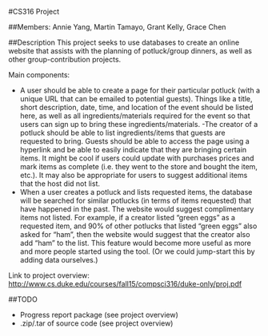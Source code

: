 #CS316 Project

##Members:
Annie Yang, 
Martin Tamayo, 
Grant Kelly, 
Grace Chen

##Description
This project seeks to use databases to create an online website that assists with the planning of potluck/group dinners, as well as other group-contribution projects. 

Main components:

- A user should be able to create a page for their particular potluck (with a unique URL that can be emailed to potential guests). Things like a title, short description, date, time, and location of the event should be listed here, as well as all ingredients/materials required for the event so that users can sign up to bring these ingredients/materials. 
-The creator of a potluck should be able to list ingredients/items that guests are requested to bring. Guests should be able to access the page using a hyperlink and be able to easily indicate that they are bringing certain items. It might be cool if users could update with purchases prices and mark items as complete (i.e. they went to the store and bought the item, etc.). It may also be appropriate for users to suggest additional items that the host did not list. 
- When a user creates a potluck and lists requested items, the database will be searched for similar potlucks (in terms of items requested) that have happened in the past. The website would suggest complimentary items not listed. For example, if a creator listed “green eggs” as a requested item, and 90% of other potlucks that listed “green eggs” also asked for “ham”, then the website would suggest that the creator also add “ham” to the list. This feature would become more useful as more and more people started using the tool. (Or we could jump-start this by adding data ourselves.)

Link to project overview: http://www.cs.duke.edu/courses/fall15/compsci316/duke-only/proj.pdf

##TODO
- Progress report package (see project overview)
- .zip/.tar of source code (see project overview)

